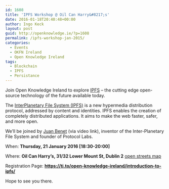 ```yaml
---
id: 1608
title: 'IPFS Workshop @ Oil Can Harry&#8217;s'
date: 2016-01-18T20:40:48+00:00
author: Ingo Keck
layout: post
guid: http://openknowledge.ie/?p=1608
permalink: /ipfs-workshop-jan-2015/
categories:
  - Events
  - OKFN Ireland
  - Open Knowledge Ireland
tags:
  - Blockchain
  - IPFS
  - Persistance
---
```

Join Open Knowledge Ireland to explore <a href="https://ipfs.io" title="Interplanetary FileSystem" target="_blank">IPFS</a> &#8211; the cutting edge open-source technology of the future available today.
  
The <a href="https://ipfs.io" target="_blank">InterPlanetary File System (IPFS)</a> is a new hypermedia distribution protocol, addressed by content and identities. IPFS enables the creation of completely distributed applications. It aims to make the web faster, safer, and more open. 

We&#8217;ll be joined by <a href="https://twitter.com/juanbenet" title="Juan Benet on twitter" target="_blank">Juan Benet</a> (via video link), inventor of the Inter-Planetary File System and founder of Protocol Labs.

When: **Thursday, 21 January 2016 [18:30-20:00]**
  
Where: **Oil Can Harry&#8217;s, 31/32 Lower Mount St, Dublin 2** <a href="http://www.openstreetmap.org/search?query=Dublin%2C%20Ireland#map=17/53.33872/-6.24398" target="_blank">open streets map</a>
  
Registration Page: **<a href="https://ti.to/open-knowledge-ireland/introduction-to-ipfs/" target="_blank">https://ti.to/open-knowledge-ireland/introduction-to-ipfs/</a>**
  
Hope to see you there.
